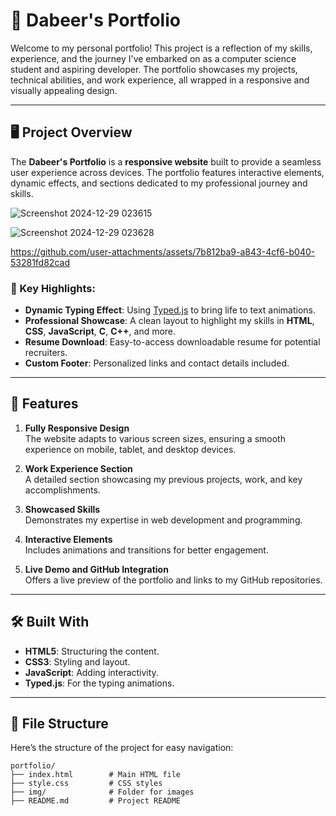 



# 🌟 Dabeer's Portfolio

Welcome to my personal portfolio! This project is a reflection of my skills, experience, and the journey I've embarked on as a computer science student and aspiring developer. The portfolio showcases my projects, technical abilities, and work experience, all wrapped in a responsive and visually appealing design.

---

## 🖥️ Project Overview

The **Dabeer's Portfolio** is a **responsive website** built to provide a seamless user experience across devices. The portfolio features interactive elements, dynamic effects, and sections dedicated to my professional journey and skills. 


![Screenshot 2024-12-29 023615](https://github.com/user-attachments/assets/58a6d744-dd8c-468e-b9a6-14ff2881da46)

![Screenshot 2024-12-29 023628](https://github.com/user-attachments/assets/f5dd1292-a8ca-4371-abb4-55bd735f82ff)



https://github.com/user-attachments/assets/7b812ba9-a843-4cf6-b040-53281fd82cad





### 🔑 Key Highlights:
- **Dynamic Typing Effect**: Using [Typed.js](https://github.com/mattboldt/typed.js) to bring life to text animations.
- **Professional Showcase**: A clean layout to highlight my skills in **HTML**, **CSS**, **JavaScript**, **C**, **C++**, and more.
- **Resume Download**: Easy-to-access downloadable resume for potential recruiters.
- **Custom Footer**: Personalized links and contact details included.

---

## 🚀 Features

1. **Fully Responsive Design**  
   The website adapts to various screen sizes, ensuring a smooth experience on mobile, tablet, and desktop devices.

2. **Work Experience Section**  
   A detailed section showcasing my previous projects, work, and key accomplishments.

3. **Showcased Skills**  
   Demonstrates my expertise in web development and programming.

4. **Interactive Elements**  
   Includes animations and transitions for better engagement.

5. **Live Demo and GitHub Integration**  
   Offers a live preview of the portfolio and links to my GitHub repositories.

---

## 🛠️ Built With

- **HTML5**: Structuring the content.
- **CSS3**: Styling and layout.
- **JavaScript**: Adding interactivity.
- **Typed.js**: For the typing animations.

---

## 📂 File Structure

Here’s the structure of the project for easy navigation:

```plaintext
portfolio/
├── index.html        # Main HTML file
├── style.css         # CSS styles
├── img/              # Folder for images
├── README.md         # Project README
